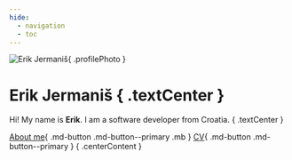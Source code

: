 ```yaml
---
hide:
  - navigation
  - toc
---
```


![Erik Jermaniš](https://www.gravatar.com/avatar/8adb258b68b980a1c20f40dbe4d950a1?s=200){ .profilePhoto }

# Erik Jermaniš { .textCenter }

Hi! My name is **Erik**. I am a software developer from Croatia.
{ .textCenter }

[About me](about.md){ .md-button .md-button--primary .mb }
[CV](CV.md){ .md-button .md-button--primary }
{ .centerContent }
